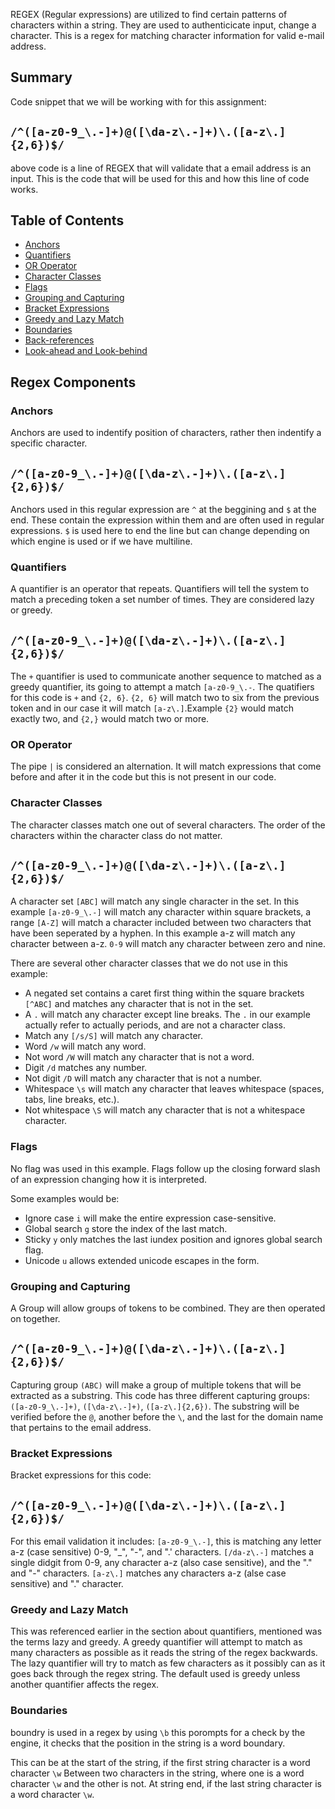 REGEX (Regular expressions) are utilized to find certain patterns of characters within a string. They are used to authenticicate input, change a character. This is a regex for matching character information for valid e-mail address.

## Summary

Code snippet that we will be working with for this assignment:

## `/^([a-z0-9_\.-]+)@([\da-z\.-]+)\.([a-z\.]{2,6})$/`

above code is a line of REGEX that will validate that a email address is an input. This is the code that will be used for this and how this line of code works.

## Table of Contents

- [Anchors](#anchors)
- [Quantifiers](#quantifiers)
- [OR Operator](#or-operator)
- [Character Classes](#character-classes)
- [Flags](#flags)
- [Grouping and Capturing](#grouping-and-capturing)
- [Bracket Expressions](#bracket-expressions)
- [Greedy and Lazy Match](#greedy-and-lazy-match)
- [Boundaries](#boundaries)
- [Back-references](#back-references)
- [Look-ahead and Look-behind](#look-ahead-and-look-behind)

## Regex Components

### Anchors
Anchors are used to indentify position of characters, rather then indentify a specific character.

## `/^([a-z0-9_\.-]+)@([\da-z\.-]+)\.([a-z\.]{2,6})$/`

Anchors used in this regular expression are `^` at the beggining and `$` at the end. These contain the expression within them and are 
often used in regular expressions. `$` is used here to end the line but can change depending on which engine is used or if we have multiline. 
 
### Quantifiers

A quantifier is an operator that repeats. Quantifiers will tell the system to match a preceding token a set number of times. They are considered lazy or greedy.

## `/^([a-z0-9_\.-]+)@([\da-z\.-]+)\.([a-z\.]{2,6})$/`

The `+` quantifier is used to communicate another sequence to matched as a greedy quantifier, its going to attempt a match `[a-z0-9_\.-`. The quatifiers for this code is `+` and `{2, 6}`. `{2, 6}` will match two to six from the previous token and in our case it will match `[a-z\.]`.Example `{2}` would match exactly two, and `{2,}` would match two or more.

### OR Operator

The pipe `|` is considered an alternation. It will match expressions that come before and after it in the code but this is not present in our code.

### Character Classes

The character classes match one out of several characters. The order of the characters within the character class do not matter. 

## `/^([a-z0-9_\.-]+)@([\da-z\.-]+)\.([a-z\.]{2,6})$/`

A character set `[ABC]` will match any single character in the set. In this example `[a-z0-9_\.-]` will match any character within square brackets, a range `[A-Z]` will match a character included between two characters that have been seperated by a hyphen. In this example a-z will match any character between a-z. `0-9` will match any character between zero and nine. 

There are several other character classes that we do not use in this example: 
* A negated set contains a caret first thing within the square brackets `[^ABC]` and matches any character that is not in the set.
* A `.` will match any character except line breaks. The `.` in our example actually refer to actually periods, and are not a character   class.
* Match any `[/s/S]` will match any character.
* Word `/w` will match any word.
* Not word `/W` will match any character that is not a word.
* Digit `/d` matches any number.
* Not digit `/D` will match any character that is not a number.
* Whitespace `\s` will match any character that leaves whitespace (spaces, tabs, line breaks, etc.).
* Not whitespace `\S` will match any character that is not a whitespace character. 

### Flags

No flag was used in this example. Flags follow up the closing forward slash of an expression changing how it is interpreted.

Some examples would be: 
 * Ignore case `i` will make the entire expression case-sensitive.
 * Global search `g` store the index of the last match. 
 * Sticky `y` only matches the last iundex position and ignores global search flag.
 * Unicode `u` allows extended unicode escapes in the form.


### Grouping and Capturing

A Group will allow groups of tokens to be combined. They are then operated on together. 

## `/^([a-z0-9_\.-]+)@([\da-z\.-]+)\.([a-z\.]{2,6})$/`

Capturing group `(ABC)` will make a group of multiple tokens that will be extracted as a substring. This code has three different capturing groups: `([a-z0-9_\.-]+)`, `([\da-z\.-]+)`, `([a-z\.]{2,6})`. The substring will be verified before the `@`, another before the `\`, and the last for the domain name that pertains to the email address.

### Bracket Expressions

Bracket expressions for this code:

## `/^([a-z0-9_\.-]+)@([\da-z\.-]+)\.([a-z\.]{2,6})$/`

For this email validation it includes:
`[a-z0-9_\.-]`, this is matching any letter a-z (case sensitive) 0-9, "_", "-", and ".' characters.
`[/da-z\.-]` matches a single didgit from 0-9, any character a-z (also case sensitive), and the "." and "-" characters.
`[a-z\.]` matches any characters a-z (alse case sensitive) and "." character.

### Greedy and Lazy Match

This was referenced earlier in the section about quantifiers, mentioned was the terms lazy and greedy. A greedy quantifier will attempt to match as many characters as possible as it reads the string of the regex backwards. 
The lazy quantifier will try to match as few characters as it possibly can as it goes back through the regex string. The default used is greedy unless another quantifier affects the regex.

### Boundaries

boundry is used in a regex by using `\b` this porompts for a check by the engine, it checks that the position in the string is a word boundary. 

This can be at the start of the string, if the first string character is a word character `\w`
Between two characters in the string, where one is a word character `\w` and the other is not.
At string end, if the last string character is a word character `\w`.
